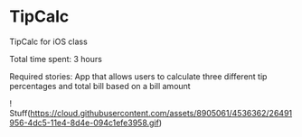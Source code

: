 TipCalc
=======

TipCalc for iOS class

Total time spent: 3 hours

Required stories: App that allows users to calculate three different tip percentages and total bill based on a bill amount

! Stuff(https://cloud.githubusercontent.com/assets/8905061/4536362/26491956-4dc5-11e4-8d4e-094c1efe3958.gif)
